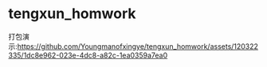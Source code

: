 # tengxun_homwork

打包演示:https://github.com/Youngmanofxingye/tengxun_homwork/assets/120322335/1dc8e962-023e-4dc8-a82c-1ea0359a7ea0
